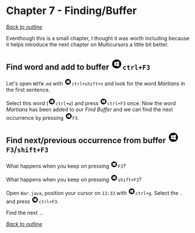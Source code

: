 # Chapter 7 - Finding/Buffer
[_Back to outline_](outline.md)

Eventhough this is a small chapter, I thought it was worth including because it helps introduce the next chapter on Multicursors a little bit better.

## Find word and add to buffer ![Windows](icons/glyph-windows-32.png)`ctrl+F3`
Let's open `WOTW.md` with ![Windows](icons/glyph-windows-20.png)`ctrl+shift+n` and look for the word _Martians_ in the first sentence.

Select this word (![Windows](icons/glyph-windows-20.png)`ctrl+w`) and press ![Windows](icons/glyph-windows-20.png)`ctrl+F3` once. Now the word _Martians_ has been added to our _Find Buffer_ and we can find the next occurrence by pressing ![Windows](icons/glyph-windows-20.png)`F3`.

## Find next/previous occurrence from buffer ![Windows](icons/glyph-windows-32.png)`F3`/`shift+F3`

What happens when you keep on pressing ![Windows](icons/glyph-windows-20.png)`F3`?

What happens when you keep on pressing ![Windows](icons/glyph-windows-20.png)`shift+F3`?

Open `War.java`, position your cursor on `13:33` with ![Windows](icons/glyph-windows-20.png)`ctrl+g`. Select the `.` and press ![Windows](icons/glyph-windows-20.png)`ctrl+F3`.

Find the next `.`.

[_Back to outline_](outline.md)